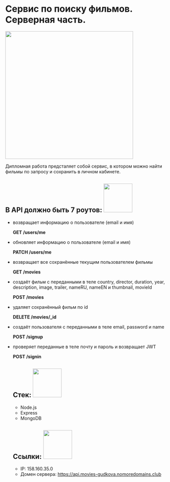 # Сервис по поиску фильмов. Серверная часть.

<img src="https://media.giphy.com/media/2XflxzDAw5pn6WaA372/giphy.gif" width="400" height="400">

Дипломная работа предсталяет собой сервис, в котором можно найти фильмы по запросу и сохранить в личном кабинете.

## В API должно быть 7 роутов: <img src="https://media.giphy.com/media/l4vdxJO98HZpLbtb2c/giphy.gif" width="90" height="90">

- возвращает информацию о пользователе (email и имя)

  **GET /users/me**

- обновляет информацию о пользователе (email и имя)

  **PATCH /users/me**

- возвращает все сохранённые текущим пользователем фильмы

  **GET /movies**

- создаёт фильм с переданными в теле country, director, duration, year, description, image, trailer, nameRU, nameEN и thumbnail, movieId

  **POST /movies**

- удаляет сохранённый фильм по id

  **DELETE /movies/\_id**

- создаёт пользователя с переданными в теле email, password и name

  **POST /signup**

- проверяет переданные в теле почту и пароль и возвращает JWT

  **POST /signin**

  ## Стек: <img src="https://media.giphy.com/media/lhPfjSaW3bir1xMTSW/giphy.gif" width="90" height="90">

  - Node.js
  - Express
  - MongoDB

  ## Ссылки: <img src="https://media.giphy.com/media/aBvoLqP0XpA2J1aiFq/giphy.gif" width="90" height="90">

  - IP: 158.160.35.0
  - Домен сервера: https://api.movies-gudkova.nomoredomains.club
